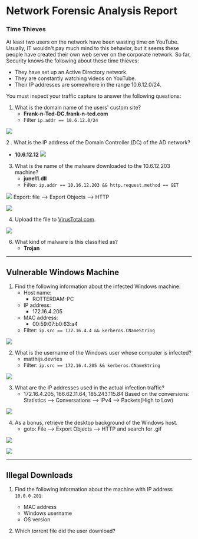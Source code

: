 # Network Forensic Analysis Report

### Time Thieves 

At least two users on the network have been wasting time on YouTube. Usually, IT wouldn't pay much mind to this behavior, but it seems these people have created their own web server on the corporate network. So far, Security knows the following about these time thieves:

- They have set up an Active Directory network.
- They are constantly watching videos on YouTube.
- Their IP addresses are somewhere in the range 10.6.12.0/24.

You must inspect your traffic capture to answer the following questions:

1. What is the domain name of the users' custom site?
   - **Frank-n-Ted-DC.frank-n-ted.com**
   - Filter `ip.addr == 10.6.12.0/24`

![](https://github.com/pboonman196/Final_Project_CyberBootcamp/blob/main/Screenshot_network_template/domain_found.png)

2 . What is the IP address of the Domain Controller (DC) of the AD network?
   - **10.6.12.12**
![](https://github.com/pboonman196/Final_Project_CyberBootcamp/blob/main/Screenshot_network_template/ip_domain_controller.png)   

3. What is the name of the malware downloaded to the 10.6.12.203 machine?
   - **june11.dll**
   - Filter: `ip.addr == 10.16.12.203 && http.request.method == GET`

![](https://github.com/pboonman196/Final_Project_CyberBootcamp/blob/main/Screenshot_network_template/malware_detected.png)
Export: file --> Export Objects --> HTTP

![](https://github.com/pboonman196/Final_Project_CyberBootcamp/blob/main/Screenshot_network_template/export_malware_file.png)

4. Upload the file to [VirusTotal.com](https://www.virustotal.com/gui/). 

![](https://github.com/pboonman196/Final_Project_CyberBootcamp/blob/main/Screenshot_network_template/virus_total.png)

6. What kind of malware is this classified as?
   - **Trojan**

---

## Vulnerable Windows Machine

1. Find the following information about the infected Windows machine:
    - Host name:
      - ROTTERDAM-PC
    - IP address:
      - 172.16.4.205
    - MAC address:
      - 00:59:07:b0:63:a4
    - Filter: `ip.src == 172.16.4.4 && kerberos.CNameString`
    
![](https://github.com/pboonman196/Final_Project_CyberBootcamp/blob/main/Screenshot_network_template/hostname_cname.png)

2. What is the username of the Windows user whose computer is infected?
     - matthijs.devries
     - Filter: `ip.src == 172.16.4.205 && kerberos.CNameString`

![](https://github.com/pboonman196/Final_Project_CyberBootcamp/blob/main/Screenshot_network_template/name_user_infected.png)
    
3. What are the IP addresses used in the actual infection traffic?
     - 172.16.4.205, 166.62.11.64, 185.243.115.84
Based on the conversions: Statistics --> Conversations --> IPv4 --> Packets(High to Low)  

![](https://github.com/pboonman196/Final_Project_CyberBootcamp/blob/main/Screenshot_network_template/ip_traffic_conversation.png)

4. As a bonus, retrieve the desktop background of the Windows host.
     - goto: File --> Export Objects --> HTTP and search for .gif

![](https://github.com/pboonman196/Final_Project_CyberBootcamp/blob/main/Screenshot_network_template/retrive_window_background.png)

![](https://github.com/pboonman196/Final_Project_CyberBootcamp/blob/main/Screenshot_network_template/window_background.png)
      
---

## Illegal Downloads

1. Find the following information about the machine with IP address `10.0.0.201`:
    - MAC address
    - Windows username
    - OS version

2. Which torrent file did the user download?
